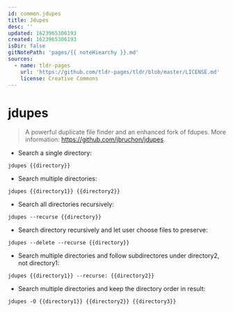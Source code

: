 ```yaml
---
id: common.jdupes
title: Jdupes
desc: ''
updated: 1623965306193
created: 1623965306193
isDir: false
gitNotePath: 'pages/{{ noteHiearchy }}.md'
sources:
  - name: tldr-pages
    url: 'https://github.com/tldr-pages/tldr/blob/master/LICENSE.md'
    license: Creative Commons
---
```

# jdupes

> A powerful duplicate file finder and an enhanced fork of fdupes.
> More information: <https://github.com/jbruchon/jdupes>.

- Search a single directory:

`jdupes {{directory}}`

- Search multiple directories:

`jdupes {{directory1}} {{directory2}}`

- Search all directories recursively:

`jdupes --recurse {{directory}}`

- Search directory recursively and let user choose files to preserve:

`jdupes --delete --recurse {{directory}}`

- Search multiple directories and follow subdirectores under directory2, not directory1:

`jdupes {{directory1}} --recurse: {{directory2}}`

- Search multiple directories and keep the directory order in result:

`jdupes -O {{directory1}} {{directory2}} {{directory3}}`

